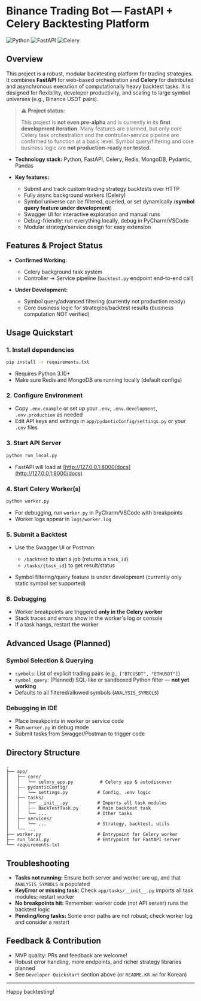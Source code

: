 # Binance Trading Bot — FastAPI + Celery Backtesting Platform

![Python](https://img.shields.io/badge/python-3.10%2B-blue.svg) ![FastAPI](https://img.shields.io/badge/FastAPI-async-green) ![Celery](https://img.shields.io/badge/Celery-5.x-yellow)

## Overview

This project is a robust, modular backtesting platform for trading strategies. It combines **FastAPI** for web-based orchestration and **Celery** for distributed and asynchronous execution of computationally heavy backtest tasks. It is designed for flexibility, developer productivity, and scaling to large symbol universes (e.g., Binance USDT pairs).

> **⚠️ Project status:**
>
> This project is **not even pre-alpha** and is currently in its **first development iteration**. Many features are planned, but only core Celery task orchestration and the controller-service pipeline are confirmed to function at a basic level. Symbol query/filtering and core business logic are **not production-ready nor tested**.

* **Technology stack:** Python, FastAPI, Celery, Redis, MongoDB, Pydantic, Pandas
* **Key features:**

  * Submit and track custom trading strategy backtests over HTTP
  * Fully async background workers (Celery)
  * Symbol universe can be filtered, queried, or set dynamically (**symbol query feature under development**)
  * Swagger UI for interactive exploration and manual runs
  * Debug-friendly: run everything locally, debug in PyCharm/VSCode
  * Modular strategy/service design for easy extension

## Features & Project Status

* **Confirmed Working:**

  * Celery background task system
  * Controller → Service pipeline (`backtest.py` endpoint end-to-end call)
* **Under Development:**

  * Symbol query/advanced filtering (currently not production ready)
  * Core business logic for strategies/backtest results (business computation NOT verified)

## Usage Quickstart

### 1. Install dependencies

```bash
pip install -r requirements.txt
```

* Requires Python 3.10+
* Make sure Redis and MongoDB are running locally (default configs)

### 2. Configure Environment

* Copy `.env.example` or set up your `.env`, `.env.development`, `.env.production` as needed
* Edit API keys and settings in `app/pydanticConfig/settings.py` or your `.env` files

### 3. Start API Server

```bash
python run_local.py
```

* FastAPI will load at [http://127.0.0.1:8000/docs](http://127.0.0.1:8000/docs)

### 4. Start Celery Worker(s)

```bash
python worker.py
```

* For debugging, run `worker.py` in PyCharm/VSCode with breakpoints
* Worker logs appear in `logs/worker.log`

### 5. Submit a Backtest

* Use the Swagger UI or Postman:

  * `/backtest` to start a job (returns a `task_id`)
  * `/tasks/{task_id}` to get result/status
* Symbol filtering/query feature is under development (currently only static symbol set supported)

### 6. Debugging

* Worker breakpoints are triggered **only in the Celery worker**
* Stack traces and errors show in the worker's log or console
* If a task hangs, restart the worker

## Advanced Usage (Planned)

### Symbol Selection & Querying

* `symbols`: List of explicit trading pairs (e.g., `["BTCUSDT", "ETHUSDT"]`)
* `symbol_query`: (Planned) SQL-like or sandboxed Python filter — **not yet working**
* Defaults to all filtered/allowed symbols (`ANALYSIS_SYMBOLS`)

### Debugging in IDE

* Place breakpoints in worker or service code
* Run `worker.py` in debug mode
* Submit tasks from Swagger/Postman to trigger code

## Directory Structure

```
.
├── app/
│   ├── core/
│   │   └── celery_app.py          # Celery app & autodiscover
│   ├── pydanticConfig/
│   │   └── settings.py           # Config, .env logic
│   ├── tasks/
│   │   ├── __init__.py           # Imports all task modules
│   │   ├── BackTestTask.py       # Main backtest task
│   │   └── ...                   # Other tasks
│   ├── services/
│   │   └── ...                   # Strategy, backtest, utils
│   └── ...
├── worker.py                     # Entrypoint for Celery worker
├── run_local.py                  # Entrypoint for FastAPI server
└── requirements.txt
```

## Troubleshooting

* **Tasks not running:** Ensure both server and worker are up, and that `ANALYSIS_SYMBOLS` is populated
* **KeyError or missing task:** Check `app/tasks/__init__.py` imports all task modules; restart worker
* **No breakpoints hit:** Remember: worker code (not API server) runs the backtest logic
* **Pending/long tasks:** Some error paths are not robust; check worker log and consider a restart

## Feedback & Contribution

* MVP quality: PRs and feedback are welcome!
* Robust error handling, more endpoints, and richer strategy libraries planned
* See `Developer Quickstart` section above (or `README.KR.md` for Korean)

---

Happy backtesting!
